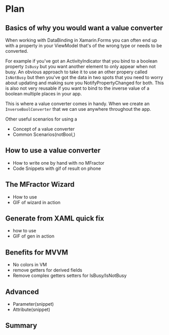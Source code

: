 # Plan
## Basics of why you would want a value converter
When working with DataBinding in Xamarin.Forms you can often end up with a property in your ViewModel that's of the wrong type or needs to be converted. 

For example if you've got an ActivityIndicator that you bind to a boolean property `IsBusy` but you want another element to only appear when not busy. An obvious approach to take it to use an other propery called `IsNotBusy` but then you've got the data in two spots that you need to worry about updating and making sure you NotifyPropertyChanged for both. This is also not very reusable if you want to bind to the inverse value of a boolean multiple places in your app.

This is where a value converter comes in handy. When we create an `InverseBoolConverter` that we can use anywhere throughout the app.

Other useful scenarios for using a 




 * Concept of a value converter
 * Common Scenarios(notBool,)
 
## How to use a value converter
 * How to write one by hand with no MFractor
 * Code Snippets with gif of result on phone
## The MFractor Wizard
 * How to use
 * GIF of wizard in action
 
## Generate from XAML quick fix
 * how to use
 * GIF of gen in action
 
## Benefits for MVVM 
 * No colors in VM
 * remove getters for derived fields
 * Remove complex getters setters for IsBusy/IsNotBusy
 
## Advanced
 * Parameter(snippet)
 * Attribute(snippet)
## Summary
